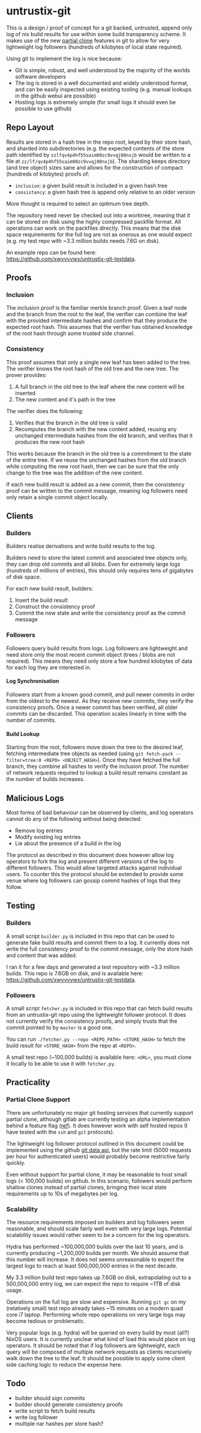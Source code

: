 # untrustix-git

This is a design / proof of concept for a git backed, untrusted, append only log of nix build
results for use within some build transparency scheme. It makes use of the new [partial
clone](https://git-scm.com/docs/partial-clone) features in git to allow for very lightweight log
followers (hundreds of kilobytes of local state required).

Using git to implement the log is nice because:

- Git is simple, robust, and well understood by the majority of the worlds software developers
- The log is stored in a well documented and widely understood format, and can be easily inspected
  using existing tooling (e.g. manual lookups in the github webui are possible)
- Hosting logs is extremely simple (for small logs it should even be possible to use github)

## Repo Layout

Results are stored in a hash tree in the repo root, keyed by their store hash, and sharded into
subdirectories (e.g. the expected contents of the store path identified by
`zzlfqv4p4hf55saim00zc9vvqj08nxjb` would be written to a file at
`zz/lf/qv4p4hf55saim00zc9vvqj08nxjb`). The sharding keeps directory (and tree object) sizes sane and
allows for the construction of compact (hundreds of kilobytes) proofs of:

- `inclusion`: a given build result is included in a given hash tree
- `consistency`: a given hash tree is append only relative to an older version

More thought is required to select an optimum tree depth.

The repository need never be checked out into a worktree, meaning that it can be stored on disk
using the highly compressed packfile format. All operations can work on the packfiles directly. This
means that the disk space requirements for the full log are not as onerous as one would expect (e.g. my
test repo with ~3.3 million builds needs 7.6G on disk).

An example repo can be found here: https://github.com/xwvvvvwx/untrustix-git-testdata.

## Proofs

### Inclusion

The inclusion proof is the familiar merkle branch proof. Given a leaf node and the branch from the
root to the leaf, the verifier can combine the leaf with the provided intermediate hashes and
confirm that they produce the expected root hash. This assumes that the verifier has obtained
knowledge of the root hash through some trusted side channel.

### Consistency

This proof assumes that only a single new leaf has been added to the tree. The verifier knows the
root hash of the old tree and the new tree. The prover provides:

1. A full branch in the old tree to the leaf where the new content will be inserted
1. The new content and it's path in the tree

The verifier does the following:

1. Verifies that the branch in the old tree is valid
1. Recomputes the branch with the new content added, reusing any unchanged intermediate hashes from
   the old branch, and verifies that it produces the new root hash

This works because the branch in the old tree is a commitment to the state of the entire tree. If we
reuse the unchanged hashes from the old branch while computing the new root hash, then we can be
sure that the only change to the tree was the addition of the new content.

If each new build result is added as a new commit, then the consistency proof can be written to the
commit message, meaning log followers need only retain a single commit object locally.

## Clients

### Builders

Builders realise derivations and write build results to the log.

Builders need to store the latest commit and associated tree objects only, they can drop old commits
and all blobs. Even for extremely large logs (hundreds of millions of entries), this should only
requires tens of gigabytes of disk space.

For each new build result, builders:

1. Insert the build result
1. Construct the consistency proof
1. Commit the new state and write the consistency proof as the commit message

### Followers

Followers query build results from logs. Log followers are lightweight and need store only the most
recent commit object (trees / blobs are not required). This means they need only store a few hundred
kilobytes of data for each log they are interested in.

#### Log Synchronisation

Followers start from a known good commit, and pull newer commits in order from the oldest to the
newest. As they receive new commits, they verify the consistency proofs. Once a newer commit has
been verified, all older commits can be discarded. This operation scales linearly in time with the
number of commits.

#### Build Lookup

Starting from the root, followers move down the tree to the desired leaf, fetching intermediate tree
objects as needed (using `git fetch-pack --filter=tree:0 <REPO> <OBJECT_HASH>`). Once they have
fetched the full branch, they combine all hashes to verify the inclusion proof. The number of
network requests required to lookup a build result remains constant as the number of builds
increases.

## Malicious Logs

Most forms of bad behaviour can be observed by clients, and log operators cannot do any of the
following without being detected:

- Remove log entries
- Modify existing log entries
- Lie about the presence of a build in the log

The protocol as described in this document does however allow log operators to fork the log and
present different versions of the log to different followers. This would allow targeted attacks
against individual users. To counter this the protocol should be extended to provide some venue
where log followers can gossip commit hashes of logs that they follow.

## Testing

### Builders

A small script `builder.py` is included in this repo that can be used to generate fake build results
and commit them to a log.  It currently does not write the full consistency proof to the commit
message, only the store hash and content that was added.

I ran it for a few days and generated a test repository with ~3.3 million builds. This repo is
7.6GB on disk, and is available here: https://github.com/xwvvvvwx/untrustix-git-testdata.

### Followers

A small script `fetcher.py` is included in this repo that can fetch build results from an
untrustix-git repo using the lightweight follower protocol. It does not currently verify the
consistency proofs, and simply trusts that the commit pointed to by `master` is a good one.

You can run `./fetcher.py --repo <REPO_PATH> <STORE_HASH>` to fetch the build result for
`<STORE_HASH>` from the repo at `<REPO>`.

A small test repo (~100,000 builds) is available here: `<URL>`, you must clone it locally to be able
to use it with `fetcher.py`.

## Practicality

### Partial Clone Support

There are unfortunately no major git hosting services that currently support partial clone, although
gitlab are currently testing an alpha implementation behind a feature flag
([ref](https://docs.gitlab.com/ee/topics/git/partial_clone.html)). It does however work with self
hosted repos (I have tested with the `ssh` and `git` protocols).

The lightweight log follower protocol outlined in this document could be implemented using the
github [git data api](https://developer.github.com/v3/git/), but the rate limit (5000 requests per
hour for authenticated users) would probably become restrictive fairly quickly.

Even without support for partial clone, it may be reasonable to host small logs (< 100,000 builds)
on github. In this scenario, followers would perform shallow clones instead of partial clones,
bringing their local state requirements up to 10s of megabytes per log.

### Scalability

The resource requirements imposed on builders and log followers seem reasonable, and should scale
fairly well even with very large logs. Potential scalability issues would rather seem to be a
concern for the log operators.

Hydra has performed ~100,000,000 builds over the last 10 years, and is currently producing ~1,200,000
builds per month. We should assume that this number will increase. It does not seems unreasonable to
expect the largest logs to reach at least 500,000,000 entries in the next decade.

My 3.3 million build test repo takes up 7.6GB on disk, extrapolating out to a 500,000,000 entry log,
we can expect the repo to require ~1TB of disk usage.

Operations on the full log are slow and expensive. Running `git gc` on my (relatively small) test
repo already takes ~15 minutes on a modern quad core i7 laptop. Performing whole repo operations on
very large logs may become tedious or problematic.

Very popular logs (e.g. hydra) will be queried on every build by most (all?) NixOS users. It is
currently unclear what kind of load this would place on log operators. It should be noted that if
log followers are lightweight, each query will be composed of multiple network requests as clients
recursively walk down the tree to the leaf. It should be possible to apply some client side caching
logic to reduce the expense here.

## Todo

- builder should sign commits
- builder should generate consistency proofs
- write script to fetch build results
- write log follower
- multiple nar hashes per store hash?
